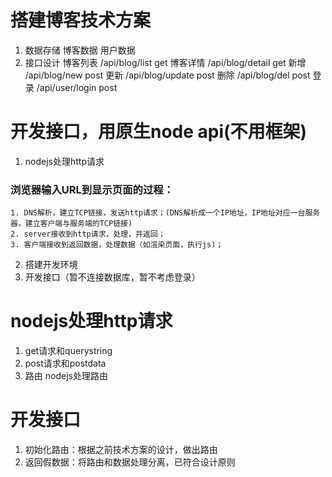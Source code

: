 # 搭建博客技术方案
1. 数据存储
  博客数据
  用户数据
2. 接口设计
  博客列表 /api/blog/list    get
  博客详情 /api/blog/detail  get
  新增  /api/blog/new     post
  更新  /api/blog/update  post
  删除  /api/blog/del    post
  登录  /api/user/login  post

# 开发接口，用原生node api(不用框架)
1. nodejs处理http请求
  ### 浏览器输入URL到显示页面的过程：
    1. DNS解析，建立TCP链接，发送http请求；(DNS解析成一个IP地址，IP地址对应一台服务器，建立客户端与服务端的TCP链接)
    2. server接收到http请求，处理，并返回；
    3. 客户端接收到返回数据，处理数据（如渲染页面，执行js)；
2. 搭建开发环境
3. 开发接口（暂不连接数据库，暂不考虑登录）

# nodejs处理http请求
1. get请求和querystring
2. post请求和postdata
3. 路由
  nodejs处理路由
# 开发接口
1. 初始化路由：根据之前技术方案的设计，做出路由
2. 返回假数据：将路由和数据处理分离，已符合设计原则

#



















